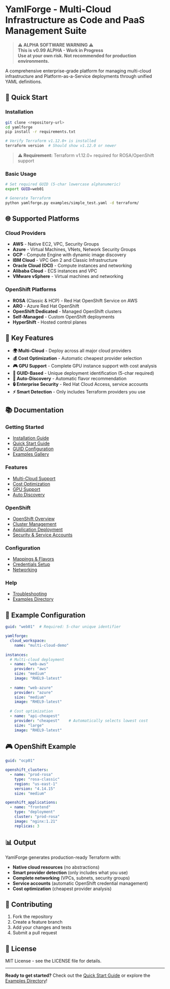 # YamlForge - Multi-Cloud Infrastructure as Code and PaaS Management Suite

> **⚠️ ALPHA SOFTWARE WARNING ⚠️**  
> **This is v0.99 ALPHA - Work in Progress**  
> **Use at your own risk. Not recommended for production environments.**

A comprehensive enterprise-grade platform for managing multi-cloud infrastructure and Platform-as-a-Service deployments through unified YAML definitions.

## 🚀 Quick Start

### Installation
```bash
git clone <repository-url>
cd yamlforge
pip install -r requirements.txt

# Verify Terraform v1.12.0+ is installed
terraform version  # Should show v1.12.0 or newer
```

> **⚠️ Requirement:** Terraform v1.12.0+ required for ROSA/OpenShift support

### Basic Usage
```bash
# Set required GUID (5-char lowercase alphanumeric)
export GUID=web01

# Generate Terraform
python yamlforge.py examples/simple_test.yaml -d terraform/
```

## 🌐 Supported Platforms

### **Cloud Providers**
- **AWS** - Native EC2, VPC, Security Groups
- **Azure** - Virtual Machines, VNets, Network Security Groups  
- **GCP** - Compute Engine with dynamic image discovery
- **IBM Cloud** - VPC Gen 2 and Classic Infrastructure
- **Oracle Cloud (OCI)** - Compute instances and networking
- **Alibaba Cloud** - ECS instances and VPC
- **VMware vSphere** - Virtual machines and networking

### **OpenShift Platforms**
- **ROSA** (Classic & HCP) - Red Hat OpenShift Service on AWS
- **ARO** - Azure Red Hat OpenShift
- **OpenShift Dedicated** - Managed OpenShift clusters
- **Self-Managed** - Custom OpenShift deployments
- **HyperShift** - Hosted control planes

## 🎯 Key Features

- **🌍 Multi-Cloud** - Deploy across all major cloud providers
- **💰 Cost Optimization** - Automatic cheapest provider selection
- **🎮 GPU Support** - Complete GPU instance support with cost analysis
- **🔑 GUID-Based** - Unique deployment identification (5-char required)
- **🤖 Auto-Discovery** - Automatic flavor recommendation
- **🔒 Enterprise Security** - Red Hat Cloud Access, service accounts
- **⚡ Smart Detection** - Only includes Terraform providers you use

## 📚 Documentation

### **Getting Started**
- [Installation Guide](installation.md)
- [Quick Start Guide](quickstart.md)
- [GUID Configuration](guid-configuration.md)
- [Examples Gallery](examples.md)

### **Features**
- [Multi-Cloud Support](features/multi-cloud.md)
- [Cost Optimization](features/cost-optimization.md)
- [GPU Support](features/gpu-support.md)
- [Auto Discovery](features/auto-discovery.md)

### **OpenShift**
- [OpenShift Overview](openshift/overview.md)
- [Cluster Management](openshift/clusters.md)
- [Application Deployment](openshift/applications.md)
- [Security & Service Accounts](openshift/security.md)

### **Configuration**
- [Mappings & Flavors](configuration/mappings.md)
- [Credentials Setup](configuration/credentials.md)
- [Networking](configuration/networking.md)

### **Help**
- [Troubleshooting](troubleshooting.md)
- [Examples Directory](../examples/)

## 🔧 Example Configuration

```yaml
guid: "web01"  # Required: 5-char unique identifier

yamlforge:
  cloud_workspace:
    name: "multi-cloud-demo"
    
instances:
  # Multi-cloud deployment
  - name: "web-aws"
    provider: "aws"
    size: "medium"
    image: "RHEL9-latest"
    
  - name: "web-azure"
    provider: "azure"
    size: "medium"
    image: "RHEL9-latest"
    
  # Cost optimization
  - name: "api-cheapest"
    provider: "cheapest"    # Automatically selects lowest cost
    size: "large"
    image: "RHEL9-latest"
```

## 🎮 OpenShift Example

```yaml
guid: "ocp01"

openshift_clusters:
  - name: "prod-rosa"
    type: "rosa-classic"
    region: "us-east-1"
    version: "4.14.15"
    size: "medium"

openshift_applications:
  - name: "frontend"
    type: "deployment"
    cluster: "prod-rosa"
    image: "nginx:1.21"
    replicas: 3
```

## 📊 Output

YamlForge generates production-ready Terraform with:
- **Native cloud resources** (no abstractions)
- **Smart provider detection** (only includes what you use)
- **Complete networking** (VPCs, subnets, security groups)
- **Service accounts** (automatic OpenShift credential management)
- **Cost optimization** (cheapest provider analysis)

## 🤝 Contributing

1. Fork the repository
2. Create a feature branch
3. Add your changes and tests
4. Submit a pull request

## 📄 License

MIT License - see the LICENSE file for details.

---

**Ready to get started?** Check out the [Quick Start Guide](quickstart.md) or explore the [Examples Directory](../examples/)! 